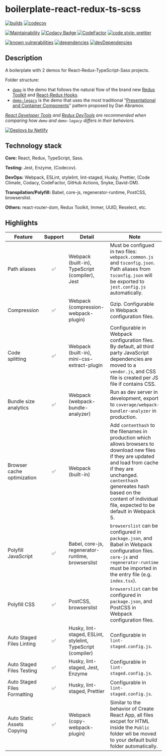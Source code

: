 # boilerplate-react-redux-ts-scss

[![builds](https://github.com/zw627/boilerplate-react-redux-ts-scss/workflows/builds/badge.svg)](https://github.com/zw627/boilerplate-react-redux-ts-scss/actions?query=workflow%3Abuilds)
[![codecov](https://codecov.io/gh/zw627/boilerplate-react-redux-ts-scss/branch/master/graph/badge.svg?token=OsVLx0rz4f)](https://codecov.io/gh/zw627/boilerplate-react-redux-ts-scss)

[![Maintainability](https://api.codeclimate.com/v1/badges/e355774e2727848b3246/maintainability)](https://codeclimate.com/github/zw627/boilerplate-react-redux-ts-scss/maintainability)
[![Codacy Badge](https://app.codacy.com/project/badge/Grade/42690844b68e4670b6ae018ec3fa4264)](https://www.codacy.com/gh/zw627/boilerplate-react-redux-ts-scss/dashboard?utm_source=github.com&amp;utm_medium=referral&amp;utm_content=zw627/boilerplate-react-redux-ts-scss&amp;utm_campaign=Badge_Grade)
[![CodeFactor](https://www.codefactor.io/repository/github/zw627/boilerplate-react-redux-ts-scss/badge)](https://www.codefactor.io/repository/github/zw627/boilerplate-react-redux-ts-scss)
[![code style: prettier](https://img.shields.io/badge/code_style-prettier-ff69b4.svg)](https://github.com/prettier/prettier)

[![known vulnerabilities](https://snyk.io/test/github/zw627/boilerplate-react-redux-ts-scss/badge.svg?targetFile=demo/package.json)](https://snyk.io/test/github/zw627/boilerplate-react-redux-ts-scss?targetFile=demo/package.json)
[![dependencies](https://david-dm.org/zw627/boilerplate-react-redux-ts-scss/status.svg?path=demo)](https://david-dm.org/zw627/boilerplate-react-redux-ts-scss?path=demo)
[![devDependencies](https://david-dm.org/zw627/boilerplate-react-redux-ts-scss/dev-status.svg?path=demo)](https://david-dm.org/zw627/boilerplate-react-redux-ts-scss?path=demo&type=dev)

## Description

A boilerplate with 2 demos for React-Redux-TypeScript-Sass projects.

Folder structure:

- [`demo`](https://boilerplate-demo.netlify.app) is the demo that follows the natural flow of the brand new [Redux Toolkit](https://github.com/reduxjs/redux-toolkit) and [React-Redux Hooks](https://react-redux.js.org/api/hooks).
- [`demo-legacy`](https://boilerplate-demo-container.netlify.app) is the demo that uses the most traditional "[Presentational and Container Components](https://medium.com/@dan_abramov/smart-and-dumb-components-7ca2f9a7c7d0)" pattern proposed by Dan Abramov.

*[React Developer Tools](https://chrome.google.com/webstore/detail/react-developer-tools) and [Redux DevTools](https://chrome.google.com/webstore/detail/redux-devtools) are recommended when comparing how `demo` and `demo-legacy` differs in their behaviors.*

[![Deploys by Netlify](https://www.netlify.com/img/global/badges/netlify-color-accent.svg)](https://www.netlify.com/)

## Technology stack

**Core:** React, Redux, TypeScript, Sass.

**Testing:** Jest, Enzyme, (Codecov).

**DevOps:** Webpack, ESLint, stylelint, lint-staged, Husky, Prettier, (Code Climate, Codacy, CodeFactor, GitHub Actions, Snyke, David-DM).

**Transpilation/Polyfill:** Babel, core-js, regenerator-runtime, PostCSS, browserslist.

**Others:** react-router-dom, Redux Toolkit, Immer, UUID, Reselect, etc.

## Highlights

| Feature                      | Support | Detail                                                       | Note                                                                                                                                                                                                                                                                   |
|------------------------------|:-------:|--------------------------------------------------------------|------------------------------------------------------------------------------------------------------------------------------------------------------------------------------------------------------------------------------------------------------------------------|
| Path aliases                 |    ✅    | Webpack (built-in), TypeScript (compiler), Jest              | Must be configued in two files: `webpack.common.js` and `tsconfig.json`. Path aliases from `tsconfig.json` will be exported to `jest.config.js` automatically.                                                                                 |
| Compression                  |    ✅    | Webpack (compression-webpack-plugin)                         | Gzip. Configurable in Webpack configuration files.                                                                                                                                                                                                                     |
| Code splitting               |    ✅    | Webpack (built-in), mini-css-extract-plugin                  | Configurable in Webpack configuration files. By default, all third party JavaScript dependencies are moved to a `vendor.js`, and CSS file is created per JS file if contains CSS.                                                                                      |
| Bundle size analytics        |    ✅    | Webpack (webpack-bundle-analyzer)                            | Run as dev server in development, export to `coverage/webpack-bundler-analyzer` in production.                                                                                                                                                                         |
| Browser cache optimization   |    ✅    | Webpack (built-in)                                           | Add `contenthash` to the filenames in production which allows browsers to download new files if they are updated and load from cache if they are unchanged. `contenthash` genereates hash based on the content of individual file, expected to be default in Webpack 5. |
| Polyfill JavaScript          |    ✅    | Babel, core-js, regenerator-runtime, browserslist            | `browserslist` can be configured in `package.json`, and Babel in Webpack configuration files. `core-js` and `regenerator-runtime` must be imported in the entry file (e.g. `index.tsx`).                                                                               |
| Polyfill CSS                 |    ✅    | PostCSS, browserslist                                        | `browserslist` can be configured in `package.json`, and PostCSS in Webpack configuration files.                                                                                                                                                                        |
| Auto Staged Files Linting    |    ✅    | Husky, lint-staged, ESLint, stylelint, TypeScript (compiler) | Configurable in `lint-staged.config.js`.                                                                                                                                                                                                                               |
| Auto Staged Files Testing    |    ✅    | Husky, lint-staged, Jest, Enzyme                             | Configurable in `lint-staged.config.js`.                                                                                                                                                                                                                               |
| Auto Staged Files Formatting |    ✅    | Husky, lint-staged, Prettier                                 | Configurable in `lint-staged.config.js`.                                                                                                                                                                                                                               |
| Auto Static Assets Copying   |    ✅    | Webpack (copy-webpack-plugin)                                | Similar to the behavior of Create React App, all files excpet for HTML inside the `Public` folder wll be moved to your default build folder automatically.                                                                                                             |
